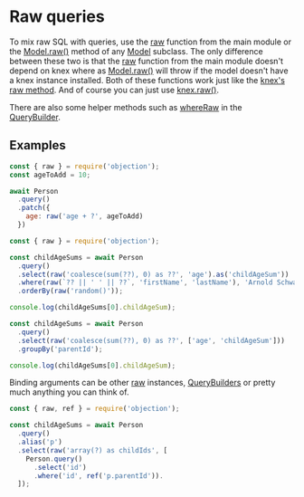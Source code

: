 # Raw queries

To mix raw SQL with queries, use the [raw](/api/objection.html#raw) function from the main module or the [Model.raw()](/api/model.html#static-raw) method of any [Model](/api/model.html) subclass. The only difference between these two is that the [raw](/api/objection.html#raw) function from the main module doesn't depend on knex where as [Model.raw()](/api/model.html#static-raw) will throw if the model doesn't have a knex instance installed. Both of these functions work just like the [knex's raw method](http://knexjs.org/#Raw). And of course you can just use [knex.raw()](http://knexjs.org/#Raw).

There are also some helper methods such as [whereRaw](/api/query-builder.html#whereraw) in the [QueryBuilder](/api/query-builder.html).

## Examples

```js
const { raw } = require('objection');
const ageToAdd = 10;

await Person
  .query()
  .patch({
    age: raw('age + ?', ageToAdd)
  })
```

```js
const { raw } = require('objection');

const childAgeSums = await Person
  .query()
  .select(raw('coalesce(sum(??), 0) as ??', 'age').as('childAgeSum'))
  .where(raw(`?? || ' ' || ??`, 'firstName', 'lastName'), 'Arnold Schwarzenegger')
  .orderBy(raw('random()'));

console.log(childAgeSums[0].childAgeSum);
```

```js
const childAgeSums = await Person
  .query()
  .select(raw('coalesce(sum(??), 0) as ??', ['age', 'childAgeSum']))
  .groupBy('parentId');

console.log(childAgeSums[0].childAgeSum);
```

Binding arguments can be other [raw](/api/objection.html#raw) instances, [QueryBuilders](/api/query-builder.html) or pretty much anything you can think of.

```js
const { raw, ref } = require('objection');

const childAgeSums = await Person
  .query()
  .alias('p')
  .select(raw('array(?) as childIds', [
    Person.query()
      .select('id')
      .where('id', ref('p.parentId')).
  ]);
```
